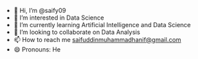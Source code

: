- 👋 Hi, I’m @saify09
- 👀 I’m interested in Data Science
- 🌱 I’m currently learning Artificial Intelligence and Data Science
- 💞️ I’m looking to collaborate on Data Analysis
- 📫 How to reach me saifuddinmuhammadhanif@gmail.com
- 😄 Pronouns: He

<!---
saify09/saify09 is a ✨ special ✨ repository because its `README.md` (this file) appears on your GitHub profile.
You can click the Preview link to take a look at your changes.
--->
